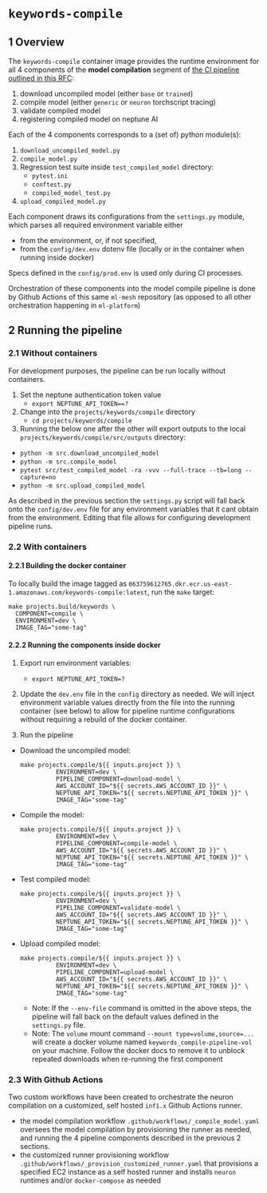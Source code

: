 # `keywords-compile`

## 1 Overview

The `keywords-compile` container image provides the runtime environment for all 4 components of the
**model compilation** segment of
[the CI pipeline outlined in this RFC](https://onclusive01-my.sharepoint.com/:w:/g/personal/sebastian_scherer_onclusive_com/EXMw2nQrwSpBn4uKzY90Hb4BBFq1NHsYByDAo9-uc83iLg?e=B9ULGd):

1. download uncompiled model (either `base` or `trained`)
2. compile model (either `generic` or `neuron` torchscript tracing)
3. validate compiled model
4. registering compiled model on neptune AI

Each of the 4 components corresponds to a (set of) python module(s):

1. `download_uncompiled_model.py`
2. `compile_model.py`
3. Regression test suite inside `test_compiled_model` directory:
   - `pytest.ini`
   - `conftest.py`
   - `compiled_model_test.py`
4. `upload_compiled_model.py`

Each component draws its configurations from the `settings.py` module, which parses all required
environment variable either

- from the environment, or, if not specified,
- from the `config/dev.env` dotenv file (locally or in the container when running inside docker)

Specs defined in the `config/prod.env` is used only during CI processes.

Orchestration of these components into the model compile pipeline is done by Github Actions of this
same `ml-mesh` repository (as opposed to all other orchestration happening in `ml-platform`)

## 2 Running the pipeline

### 2.1 Without containers

For development purposes, the pipeline can be run locally without containers.

1. Set the neptune authentication token value
   - `export NEPTUNE_API_TOKEN==?`
2. Change into the `projects/keywords/compile` directory
   - `cd projects/keywords/compile`
3. Running the below one after the other will export outputs to the local
   `projects/keywords/compile/src/outputs` directory:

- `python -m src.download_uncompiled_model`
- `python -m src.compile_model`
- `pytest src/test_compiled_model -ra -vvv --full-trace --tb=long --capture=no`
- `python -m src.upload_compiled_model`

As described in the previous section the `settings.py` script will fall back onto the
`config/dev.env` file for any environment variables that it cant obtain from the environment.
Editing that file allows for configuring development pipeline runs.

### 2.2 With containers

#### 2.2.1 Building the docker container

To locally build the image tagged as
`063759612765.dkr.ecr.us-east-1.amazonaws.com/keywords-compile:latest`, run the `make` target:

```make
make projects.build/keywords \
  COMPONENT=compile \
  ENVIRONMENT=dev \
  IMAGE_TAG="some-tag"
```

#### 2.2.2 Running the components inside docker

1. Export run environment variables:

   - `export NEPTUNE_API_TOKEN=?`

2. Update the `dev.env` file in the `config` directory as needed. We will inject environment
   variable values directly from the file into the running container (see below) to allow for
   pipeline runtime configurations without requiring a rebuild of the docker container.

3. Run the pipeline

- Download the uncompiled model:

  ```docker
  make projects.compile/${{ inputs.project }} \
            ENVIRONMENT=dev \
            PIPELINE_COMPONENT=download-model \
            AWS_ACCOUNT_ID="${{ secrets.AWS_ACCOUNT_ID }}" \
            NEPTUNE_API_TOKEN="${{ secrets.NEPTUNE_API_TOKEN }}" \
            IMAGE_TAG="some-tag"
  ```

- Compile the model:

  ```docker
  make projects.compile/${{ inputs.project }} \
            ENVIRONMENT=dev \
            PIPELINE_COMPONENT=compile-model \
            AWS_ACCOUNT_ID="${{ secrets.AWS_ACCOUNT_ID }}" \
            NEPTUNE_API_TOKEN="${{ secrets.NEPTUNE_API_TOKEN }}" \
            IMAGE_TAG="some-tag"
  ```

- Test compiled model:

  ```docker
  make projects.compile/${{ inputs.project }} \
            ENVIRONMENT=dev \
            PIPELINE_COMPONENT=validate-model \
            AWS_ACCOUNT_ID="${{ secrets.AWS_ACCOUNT_ID }}" \
            NEPTUNE_API_TOKEN="${{ secrets.NEPTUNE_API_TOKEN }}" \
            IMAGE_TAG="some-tag"
  ```

- Upload compiled model:

  ```docker
  make projects.compile/${{ inputs.project }} \
            ENVIRONMENT=dev \
            PIPELINE_COMPONENT=upload-model \
            AWS_ACCOUNT_ID="${{ secrets.AWS_ACCOUNT_ID }}" \
            NEPTUNE_API_TOKEN="${{ secrets.NEPTUNE_API_TOKEN }}" \
            IMAGE_TAG="some-tag"
  ```

  - Note: If the `--env-file` command is omitted in the above steps,
    the pipeline will fall back on the default values defined in the `settings.py` file.
  - Note: The `volume` mount command `--mount type=volume,source=...` will create a docker volume
    named `keywords_compile-pipeline-vol` on your machine. Follow the docker docs to remove it to unblock repeated
    downloads when re-running the first component

### 2.3 With Github Actions

Two custom workflows have been created to orchestrate the neuron compilation on a customized, self
hosted `inf1.x` Github Actions runner.

- the model compilation workflow `.github/workflows/_compile_model.yaml` oversees the model
  compilation by provisioning the runner as needed, and running the 4 pipeline components described
  in the previous 2 sections.
- the customized runner provisioning workflow `.github/workflows/_provision_customized_runner.yaml`
  that provisions a specified EC2 instance as a self hosted runner and installs `neuron` runtimes
  and/or `docker-compose` as needed
